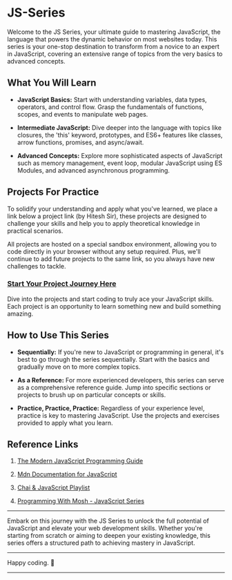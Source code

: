# JS-Series

Welcome to the JS Series, your ultimate guide to mastering JavaScript, the language that powers the dynamic behavior on most websites today. This series is your one-stop destination to transform from a novice to an expert in JavaScript, covering an extensive range of topics from the very basics to advanced concepts.

## What You Will Learn

- **JavaScript Basics:** Start with understanding variables, data types, operators, and control flow. Grasp the fundamentals of functions, scopes, and events to manipulate web pages.
  
- **Intermediate JavaScript:** Dive deeper into the language with topics like closures, the 'this' keyword, prototypes, and ES6+ features like classes, arrow functions, promises, and async/await.
  
- **Advanced Concepts:** Explore more sophisticated aspects of JavaScript such as memory management, event loop, modular JavaScript using ES Modules, and advanced asynchronous programming.

## Projects For Practice

To solidify your understanding and apply what you've learned, we place a link below a project link (by Hitesh Sir), these projects are designed to challenge your skills and help you to apply theoretical knowledge in practical scenarios.

All projects are hosted on a special sandbox environment, allowing you to code directly in your browser without any setup required. Plus, we'll continue to add future projects to the same link, so you always have new challenges to tackle.

### [Start Your Project Journey Here](https://stackblitz.com/edit/dom-project-chaiaurcode?file=index.html)

Dive into the projects and start coding to truly ace your JavaScript skills. Each project is an opportunity to learn something new and build something amazing.

## How to Use This Series

- **Sequentially:** If you're new to JavaScript or programming in general, it's best to go through the series sequentially. Start with the basics and gradually move on to more complex topics.

- **As a Reference:** For more experienced developers, this series can serve as a comprehensive reference guide. Jump into specific sections or projects to brush up on particular concepts or skills.

- **Practice, Practice, Practice:** Regardless of your experience level, practice is key to mastering JavaScript. Use the projects and exercises provided to apply what you learn.

## Reference Links

1. [The Modern JavaScript Programming Guide](https://javascript.info/)

2. [Mdn Documentation for JavaScript](https://developer.mozilla.org/en-US/docs/Web/JavaScript)

3. [Chai & JavaScript Playlist](https://www.youtube.com/watch?v=Hr5iLG7sUa0&list=PLu71SKxNbfoBuX3f4EOACle2y-tRC5Q37)

4. [Programming With Mosh - JavaScript Series](https://www.youtube.com/watch?v=upDLs1sn7g4&list=PLTjRvDozrdlxEIuOBZkMAK5uiqp8rHUax)

---

Embark on this journey with the JS Series to unlock the full potential of JavaScript and elevate your web development skills. Whether you're starting from scratch or aiming to deepen your existing knowledge, this series offers a structured path to achieving mastery in JavaScript.

---

Happy coding. 🚀

---